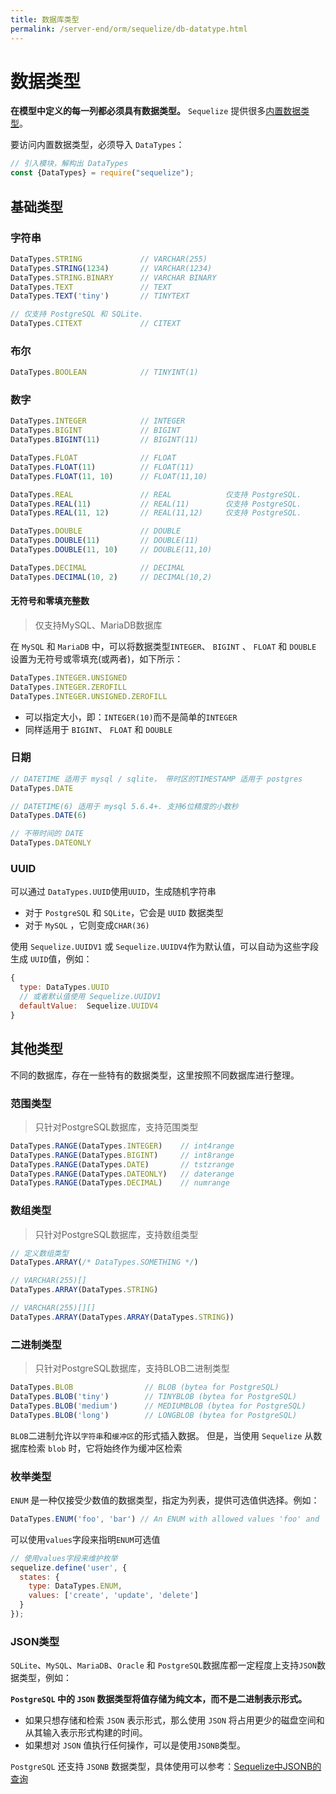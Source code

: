 ```yaml
---
title: 数据库类型
permalink: /server-end/orm/sequelize/db-datatype.html
---
```


# 数据类型

**在模型中定义的每一列都必须具有数据类型。** `Sequelize`
提供很多[内置数据类型](https://github.com/sequelize/sequelize/blob/master/lib/data-types.js)。

要访问内置数据类型，必须导入 `DataTypes`：

```js
// 引入模块，解构出 DataTypes
const {DataTypes} = require("sequelize");
```

## 基础类型

### 字符串

```js
DataTypes.STRING             // VARCHAR(255)
DataTypes.STRING(1234)       // VARCHAR(1234)
DataTypes.STRING.BINARY      // VARCHAR BINARY
DataTypes.TEXT               // TEXT
DataTypes.TEXT('tiny')       // TINYTEXT

// 仅支持 PostgreSQL 和 SQLite.
DataTypes.CITEXT             // CITEXT          
```

### 布尔

```js
DataTypes.BOOLEAN            // TINYINT(1)
```

### 数字

```js
DataTypes.INTEGER            // INTEGER
DataTypes.BIGINT             // BIGINT
DataTypes.BIGINT(11)         // BIGINT(11)

DataTypes.FLOAT              // FLOAT
DataTypes.FLOAT(11)          // FLOAT(11)
DataTypes.FLOAT(11, 10)      // FLOAT(11,10)

DataTypes.REAL               // REAL            仅支持 PostgreSQL.
DataTypes.REAL(11)           // REAL(11)        仅支持 PostgreSQL.
DataTypes.REAL(11, 12)       // REAL(11,12)     仅支持 PostgreSQL.

DataTypes.DOUBLE             // DOUBLE
DataTypes.DOUBLE(11)         // DOUBLE(11)
DataTypes.DOUBLE(11, 10)     // DOUBLE(11,10)

DataTypes.DECIMAL            // DECIMAL
DataTypes.DECIMAL(10, 2)     // DECIMAL(10,2)
```

#### 无符号和零填充整数

> 仅支持MySQL、MariaDB数据库

在 `MySQL` 和 `MariaDB` 中，可以将数据类型`INTEGER`、 `BIGINT` 、 `FLOAT` 和 `DOUBLE`
设置为无符号或零填充(或两者)，如下所示：

```js
DataTypes.INTEGER.UNSIGNED
DataTypes.INTEGER.ZEROFILL
DataTypes.INTEGER.UNSIGNED.ZEROFILL
```

- 可以指定大小，即：`INTEGER(10)`而不是简单的`INTEGER`
- 同样适用于 `BIGINT`、 `FLOAT` 和 `DOUBLE`

### 日期

```js
// DATETIME 适用于 mysql / sqlite， 带时区的TIMESTAMP 适用于 postgres
DataTypes.DATE

// DATETIME(6) 适用于 mysql 5.6.4+. 支持6位精度的小数秒
DataTypes.DATE(6)

// 不带时间的 DATE
DataTypes.DATEONLY   
```

### UUID

可以通过 `DataTypes.UUID`使用`UUID`，生成随机字符串

- 对于 `PostgreSQL` 和 `SQLite`，它会是 `UUID` 数据类型
- 对于 `MySQL` ，它则变成`CHAR(36)`

使用 `Sequelize.UUIDV1` 或 `Sequelize.UUIDV4`作为默认值，可以自动为这些字段生成 `UUID`值，例如：

```js
{
  type: DataTypes.UUID
  // 或者默认值使用 Sequelize.UUIDV1
  defaultValue:  Sequelize.UUIDV4
}
```

## 其他类型

不同的数据库，存在一些特有的数据类型，这里按照不同数据库进行整理。

### 范围类型

> 只针对PostgreSQL数据库，支持范围类型

```js
DataTypes.RANGE(DataTypes.INTEGER)    // int4range
DataTypes.RANGE(DataTypes.BIGINT)     // int8range
DataTypes.RANGE(DataTypes.DATE)       // tstzrange
DataTypes.RANGE(DataTypes.DATEONLY)   // daterange
DataTypes.RANGE(DataTypes.DECIMAL)    // numrange
```

### 数组类型

> 只针对PostgreSQL数据库，支持数组类型

```js
// 定义数组类型
DataTypes.ARRAY(/* DataTypes.SOMETHING */)

// VARCHAR(255)[]
DataTypes.ARRAY(DataTypes.STRING)

// VARCHAR(255)[][]
DataTypes.ARRAY(DataTypes.ARRAY(DataTypes.STRING))
```

### 二进制类型

> 只针对PostgreSQL数据库，支持BLOB二进制类型

```js
DataTypes.BLOB                // BLOB (bytea for PostgreSQL)
DataTypes.BLOB('tiny')        // TINYBLOB (bytea for PostgreSQL)
DataTypes.BLOB('medium')      // MEDIUMBLOB (bytea for PostgreSQL)
DataTypes.BLOB('long')        // LONGBLOB (bytea for PostgreSQL)
```

`BLOB`二进制允许以`字符串`和`缓冲区`的形式插入数据。
但是，当使用 `Sequelize` 从数据库检索 `blob` 时，它将始终作为缓冲区检索

### 枚举类型

`ENUM` 是一种仅接受少数值的数据类型，指定为列表，提供可选值供选择。例如：

```js
DataTypes.ENUM('foo', 'bar') // An ENUM with allowed values 'foo' and 'bar'
```

可以使用`values`字段来指明`ENUM`可选值

```js
// 使用values字段来维护枚举
sequelize.define('user', {
  states: {
    type: DataTypes.ENUM,
    values: ['create', 'update', 'delete']
  }
});
```

### JSON类型

`SQLite`、`MySQL`、`MariaDB`、`Oracle` 和 `PostgreSQL`数据库都一定程度上支持`JSON`数据类型，例如：

**`PostgreSQL` 中的 `JSON` 数据类型将值存储为纯文本，而不是二进制表示形式。**

- 如果只想存储和检索 `JSON` 表示形式，那么使用 `JSON` 将占用更少的磁盘空间和从其输入表示形式构建的时间。
- 如果想对 `JSON` 值执行任何操作，可以是使用`JSONB`类型。

`PostgreSQL` 还支持 `JSONB`
数据类型，具体使用可以参考：[Sequelize中JSONB的查询](https://geek-docs.com/postgresql/postgresql-questions/762_postgresql_sequelize_query_on_jsonb_array.html)
